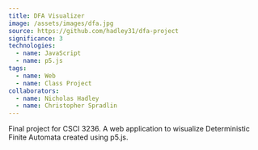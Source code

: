 ```yaml
---
title: DFA Visualizer
image: /assets/images/dfa.jpg
source: https://github.com/hadley31/dfa-project
significance: 3
technologies:
  - name: JavaScript
  - name: p5.js
tags:
  - name: Web
  - name: Class Project
collaborators:
  - name: Nicholas Hadley
  - name: Christopher Spradlin
---
```


Final project for CSCI 3236. A web application to wisualize Deterministic Finite Automata created using p5.js.